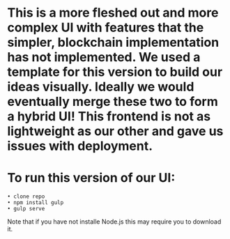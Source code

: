 # This is a more fleshed out and more complex UI with features that the simpler, blockchain implementation has not implemented. We used a template for this version to build our ideas visually. Ideally we would eventually merge these two to form a hybrid UI! This frontend is not as lightweight as our other and gave us issues with deployment.

# To run this version of our UI: 
    • clone repo 
    • npm install gulp
    • gulp serve
        
Note that if you have not installe Node.js this may require you to download it.
